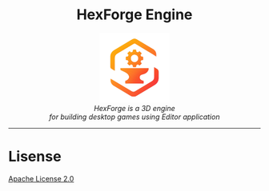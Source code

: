 <h1 align="center">HexForge Engine</h1>

<p align="center">
  <img src="./brand/logo.png" alt="hex-forge logo" width="140px" height="140px" />
  <br>
  <em>
    HexForge is a 3D engine
    <br>
    for building desktop games using Editor application
  </em>
</p>

<hr>

# Lisense

[Apache License 2.0](./LICENSE)
